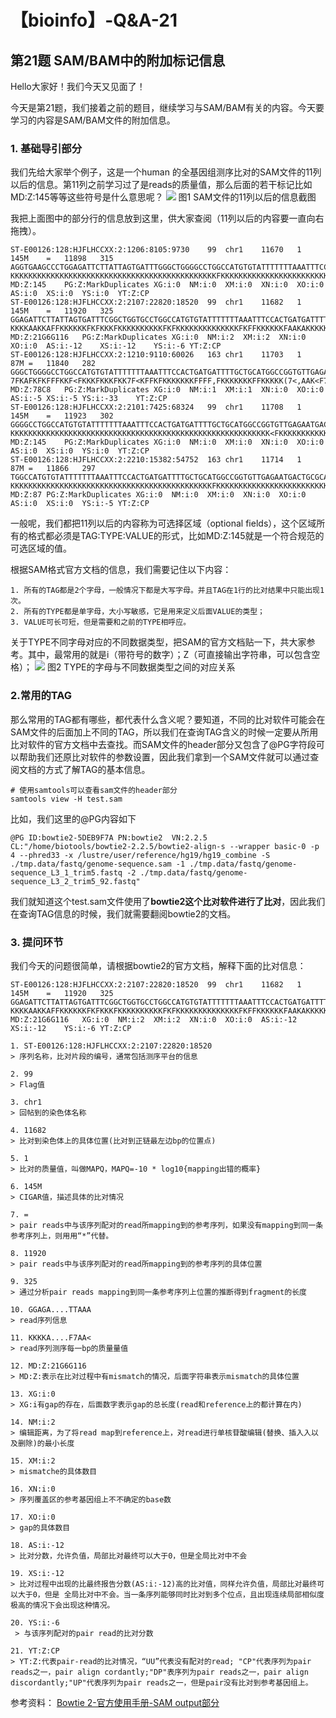 # 【bioinfo】-Q&A-21

## 第21题 SAM/BAM中的附加标记信息
Hello大家好！我们今天又见面了！

今天是第21题，我们接着之前的题目，继续学习与SAM/BAM有关的内容。今天要学习的内容是SAM/BAM文件的附加信息。

### 1. 基础导引部分

我们先给大家举个例子，这是一个human 的全基因组测序比对的SAM文件的11列以后的信息。第11列之前学习过了是reads的质量值，那么后面的若干标记比如MD:Z:145等等这些符号是什么意思呢？
![](../../../../../Desktop/md/【bioinfo】-Q-A-21/1.jpg)
图1 SAM文件的11列以后的信息截图

我把上面图中的部分行的信息放到这里，供大家查阅（11列以后的内容要一直向右拖拽）。
```
ST-E00126:128:HJFLHCCXX:2:1206:8105:9730	99	chr1	11670	1	145M	=	11898	315	AGGTGAAGCCCTGGAGATTCTTATTAGTGATTTGGGCTGGGGCCTGGCCATGTGTATTTTTTTAAATTTCCACTGATGATTTTGCTGCATGGCCGGTGTTGAGAATGACTGCGCAAATTTGCCGGATTTCCTTTGCTGTTCCTGC	KKKKKKKKKKKKKKKKKKKKKKKKKKKKKKKKKKKKKKKKKKKKKKFKKKKKKKKKKKKKKKKKKKKKKKKKKKKKKKKKKKKKKKKKKKKFKKFKKKKKKKKKKKKKKKKKKKFFKKKKKKKKKKFKKKKKKKKKKKKKKKFAK	MD:Z:145	PG:Z:MarkDuplicates	XG:i:0	NM:i:0	XM:i:0	XN:i:0	XO:i:0	AS:i:0	XS:i:0	YS:i:0	YT:Z:CP
ST-E00126:128:HJFLHCCXX:2:2107:22820:18520	99	chr1	11682	1	145M	=	11920	325	GGAGATTCTTATTAGTGATTTCGGCTGGTGCCTGGCCATGTGTATTTTTTTAAATTTCCACTGATGATTTTGCTGCATGGCCGGTGTTGAGAATGACTGCGCAAATTTGCCGGATTTCCTTTGCTGTTCCTGCATGTAGTTTAAA	KKKKAAKKAFFKKKKKKFKFKKKFKKKKKKKKKKFKFKKKKKKKKKKKKKKFKFFKKKKKKFAAKAKKKKKKKKKKKKFFKKKFFFKKFKFFKKKKKKKKFFFFFKKKKKKK7<FFKKKKKKAFK<F<<7<AA,,7AA<7F7AA<	MD:Z:21G6G116	PG:Z:MarkDuplicates	XG:i:0	NM:i:2	XM:i:2	XN:i:0	XO:i:0	AS:i:-12	XS:i:-12	YS:i:-6	YT:Z:CP
ST-E00126:128:HJFLHCCXX:2:1210:9110:60026	163	chr1	11703	1	87M	=	11840	282	GGGCTGGGGCCTGGCCATGTGTATTTTTTTAAATTTCCACTGATGATTTTGCTGCATGGCCGGTGTTGAGAATGACTGTGCAAATTT	7FKAFKFKFFFKKF<FKKKFKKKFKK7F<KFFKFKKKKKKKFFFF,FKKKKKKKFFKKKKK(7<,AAK<F7AAFKKFKFKFF<A<7<	MD:Z:78C8	PG:Z:MarkDuplicates	XG:i:0	NM:i:1	XM:i:1	XN:i:0	XO:i:0	AS:i:-5	XS:i:-5	YS:i:-33	YT:Z:CP
ST-E00126:128:HJFLHCCXX:2:2101:7425:68324	99	chr1	11708	1	145M	=	11923	302	GGGGCCTGGCCATGTGTATTTTTTTAAATTTCCACTGATGATTTTGCTGCATGGCCGGTGTTGAGAATGACTGCGCAAATTTGCCGGATTTCCTTTGCTGTTCCTGCATGTAGTTTAAACGAGATTGCCAGCACCGGGTATCATT	KKKKKKKKKKKKKKKKKKKKKKKKKKKKKKKKKKKKKKKKKKKKKKKKKKKKKKKKKK<FKKKKKKKKKKKKKKKKKKKKKKKKKKKKKKAKKKKK<FKKKKFKKKKKKKKK7<AKFFAFKFF<KKKKKFKK<FK<7F,AFKFFA	MD:Z:145	PG:Z:MarkDuplicates	XG:i:0	NM:i:0	XM:i:0	XN:i:0	XO:i:0	AS:i:0	XS:i:0	YS:i:0	YT:Z:CP
ST-E00126:128:HJFLHCCXX:2:2210:15382:54752	163	chr1	11714	1	87M	=	11866	297	TGGCCATGTGTATTTTTTTAAATTTCCACTGATGATTTTGCTGCATGGCCGGTGTTGAGAATGACTGCGCAAATTTGCCGGATTTCC	KKKKKKKKKKKKKKKKKKKKKKKKKKKKKKKKKKKKKKKKKKKKKFKKKKKKKKKKKKKKKKKKKKKKKKKKKKKKKKKKKKKKKKK	MD:Z:87	PG:Z:MarkDuplicates	XG:i:0	NM:i:0	XM:i:0	XN:i:0	XO:i:0	AS:i:0	XS:i:0	YS:i:-5	YT:Z:CP
```
一般呢，我们都把11列以后的内容称为可选择区域（optional fields），这个区域所有的格式都必须是TAG:TYPE:VALUE的形式，比如MD:Z:145就是一个符合规范的可选区域的值。

根据SAM格式官方文档的信息，我们需要记住以下内容：
```
1. 所有的TAG都是2个字母，一般情况下都是大写字母。并且TAG在1行的比对结果中只能出现1次。
2. 所有的TYPE都是单字母，大小写敏感，它是用来定义后面VALUE的类型；
3. VALUE可长可短，但是需要和之前的TYPE相呼应。
```
关于TYPE不同字母对应的不同数据类型，把SAM的官方文档贴一下，共大家参考。其中，最常用的就是i（带符号的数字）；Z（可直接输出字符串，可以包含空格）；
![](../../../../../Desktop/md/【bioinfo】-Q-A-21/2.jpg)
图2 TYPE的字母与不同数据类型之间的对应关系

### 2.常用的TAG
那么常用的TAG都有哪些，都代表什么含义呢？要知道，不同的比对软件可能会在SAM文件的后面加上不同的TAG，所以我们在查询TAG含义的时候一定要从所用比对软件的官方文档中去查找。而SAM文件的header部分又包含了@PG字符段可以帮助我们还原比对软件的参数设置，因此我们拿到一个SAM文件就可以通过查阅文档的方式了解TAG的基本信息。
```
# 使用samtools可以查看sam文件的header部分
samtools view -H test.sam
```
比如，我们这里的@PG内容如下
```
@PG	ID:bowtie2-5DEB9F7A	PN:bowtie2	VN:2.2.5	CL:"/home/biotools/bowtie2-2.2.5/bowtie2-align-s --wrapper basic-0 -p 4 --phred33 -x /lustre/user/reference/hg19/hg19_combine -S ./tmp.data/fastq/genome-sequence.sam -1 ./tmp.data/fastq/genome-sequence_L3_1_trim5.fastq -2 ./tmp.data/fastq/genome-sequence_L3_2_trim5_92.fastq"
```
我们就知道这个test.sam文件使用了**bowtie2这个比对软件进行了比对**，因此我们在查询TAG信息的时候，我们就需要翻阅bowtie2的文档。

### 3. 提问环节
我们今天的问题很简单，请根据bowtie2的官方文档，解释下面的比对信息：
```
ST-E00126:128:HJFLHCCXX:2:2107:22820:18520	99	chr1	11682	1	145M	=	11920	325	GGAGATTCTTATTAGTGATTTCGGCTGGTGCCTGGCCATGTGTATTTTTTTAAATTTCCACTGATGATTTTGCTGCATGGCCGGTGTTGAGAATGACTGCGCAAATTTGCCGGATTTCCTTTGCTGTTCCTGCATGTAGTTTAAA	KKKKAAKKAFFKKKKKKFKFKKKFKKKKKKKKKKFKFKKKKKKKKKKKKKKFKFFKKKKKKFAAKAKKKKKKKKKKKKFFKKKFFFKKFKFFKKKKKKKKFFFFFKKKKKKK7<FFKKKKKKAFK<F<<7<AA,,7AA<7F7AA<	MD:Z:21G6G116	XG:i:0	NM:i:2	XM:i:2	XN:i:0	XO:i:0	AS:i:-12	XS:i:-12	YS:i:-6	YT:Z:CP
```
```
1. ST-E00126:128:HJFLHCCXX:2:2107:22820:18520
> 序列名称，比对片段的编号，通常包括测序平台的信息

2. 99
> Flag值

3. chr1
> 回帖到的染色体名称

4. 11682
> 比对到染色体上的具体位置(比对到正链最左边bp的位置点)

5. 1
> 比对的质量值，叫做MAPQ，MAPQ=-10 * log10{mapping出错的概率}

6. 145M
> CIGAR值，描述具体的⽐对情况

7. =
> pair reads中与该序列配对的read所mapping到的参考序列，如果没有mapping到同一条参考序列上，则⽤用“*”代替。

8. 11920
> pair reads中与该序列配对的read所mapping到的参考序列的具体位置

9. 325
> 通过分析pair reads mapping到同一条参考序列上位置的推断得到fragment的长度

10. GGAGA....TTAAA
> read序列信息

11. KKKKA....F7AA<
> read序列测序每一bp的质量量值

12. MD:Z:21G6G116
> MD:Z:表示在比对过程中有mismatch的情况，后面字符串表示mismatch的具体位置

13. XG:i:0
> XG:i有gap的存在，后面数字表示gap的总长度(read和reference上的都计算在内)

14. NM:i:2
> 编辑距离，为了将read map到reference上，对read进行单核苷酸编辑(替换、插⼊入以及删除)的最小长度

15. XM:i:2
> mismatche的具体数⽬

16. XN:i:0
> 序列覆盖区的参考基因组上不不确定的base数

17. XO:i:0
> gap的具体数目

18. AS:i:-12
> 比对分数，允许负值，局部比对最终可以大于0，但是全局比对中不会

19. XS:i:-12
> ⽐对过程中出现的⽐最终报告分数(AS:i:-12)⾼的⽐对值，同样允许负值，局部比对最终可以大于0，但是 全局比对中不会。当一条序列能够同时比对到多个位点，且出现连续局部相似度极⾼的情况下会出现这种情况。

20. YS:i:-6
 > 与该序列配对的pair read的⽐对分数

21. YT:Z:CP
> YT:Z:代表pair-read的比对情况，“UU”代表没有配对的read; "CP"代表序列为pair reads之一，pair align cordantly;"DP"表序列为pair reads之一，pair align discordantly;"UP"代表序列为pair reads之一，但是pair没有⽐对到参考基因组上。
```
参考资料：
[Bowtie 2-官方使用手册-SAM output部分](http://bowtie-bio.sourceforge.net/bowtie2/manual.shtml#sam-output)

